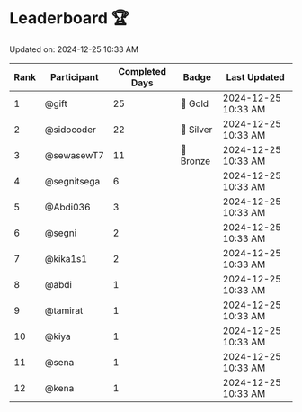 # Leaderboard 🏆

Updated on: 2024-12-25 10:33 AM

| Rank | Participant       | Completed Days | Badge      | Last Updated         |
|------|-------------------|----------------|------------|----------------------|
| 1    | @gift             | 25             | 🏅 Gold     | 2024-12-25 10:33 AM |
| 2    | @sidocoder        | 22             | 🥈 Silver   | 2024-12-25 10:33 AM |
| 3    | @sewasewT7        | 11             | 🥉 Bronze   | 2024-12-25 10:33 AM |
| 4    | @segnitsega       | 6              |            | 2024-12-25 10:33 AM |
| 5    | @Abdi036          | 3              |            | 2024-12-25 10:33 AM |
| 6    | @segni            | 2              |            | 2024-12-25 10:33 AM |
| 7    | @kika1s1          | 2              |            | 2024-12-25 10:33 AM |
| 8    | @abdi             | 1              |            | 2024-12-25 10:33 AM |
| 9    | @tamirat          | 1              |            | 2024-12-25 10:33 AM |
| 10   | @kiya             | 1              |            | 2024-12-25 10:33 AM |
| 11   | @sena             | 1              |            | 2024-12-25 10:33 AM |
| 12   | @kena             | 1              |            | 2024-12-25 10:33 AM |

